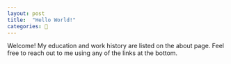 ```yaml
---
layout: post
title:  "Hello World!"
categories: 👋
---
```

Welcome! My education and work history are listed on the about page.
Feel free to reach out to me using any of the links at the bottom. 


